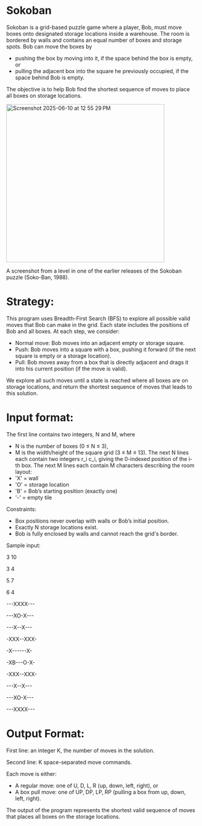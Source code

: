 # Sokoban
Sokoban is a grid-based puzzle game where a player, Bob, must move boxes onto designated storage locations inside a warehouse. The room is bordered by walls and contains an equal number of boxes and storage spots. 
Bob can move the boxes by 
- pushing the box by moving into it, if the space behind the box is empty, or
- pulling the adjacent box into the square he previously occupied, if the space behind Bob is empty.


The objective is to help Bob find the shortest sequence of moves to place all boxes on storage locations.

<img width="419" alt="Screenshot 2025-06-10 at 12 55 29 PM" src="https://github.com/user-attachments/assets/db15a781-0937-41c5-9d75-e950d22d4429" />

A screenshot from a level in one of the earlier releases of the Sokoban puzzle (Soko-Ban, 1988).

# Strategy:
This program uses Breadth-First Search (BFS) to explore all possible valid moves that Bob can make in the grid. Each state includes the positions of Bob and all boxes. At each step, we consider:
- Normal move: Bob moves into an adjacent empty or storage square.
- Push: Bob moves into a square with a box, pushing it forward (if the next square is empty or a storage location).
- Pull: Bob moves away from a box that is directly adjacent and drags it into his current position (if the move is valid).


We explore all such moves until a state is reached where all boxes are on storage locations, and return the shortest sequence of moves that leads to this solution.

# Input format:
The first line contains two integers, N and M, where
- N is the number of boxes (0 ≤ N ≤ 3),
- M is the width/height of the square grid (3 ≤ M ≤ 13).
The next N lines each contain two integers r_i c_i, giving the 0-indexed position of the i-th box.
The next M lines each contain M characters describing the room layout:
- 'X' = wall
- 'O' = storage location
- 'B' = Bob’s starting position (exactly one)
- '-' = empty tile

Constraints:
- Box positions never overlap with walls or Bob’s initial position.
- Exactly N storage locations exist.
- Bob is fully enclosed by walls and cannot reach the grid's border.

Sample input:

3 10

3 4

5 7

6 4

---XXXX---

---XO-X---

---X--X---

-XXX--XXX-

-X------X-

-XB---O-X-

-XXX--XXX-

---X--X---

---XO-X---

---XXXX---

# Output Format:
First line: an integer K, the number of moves in the solution.

Second line: K space-separated move commands.

Each move is either:
- A regular move: one of U, D, L, R (up, down, left, right), or
- A box pull move: one of UP, DP, LP, RP (pulling a box from up, down, left, right).

The output of the program represents the shortest valid sequence of moves that places all boxes on the storage locations.





